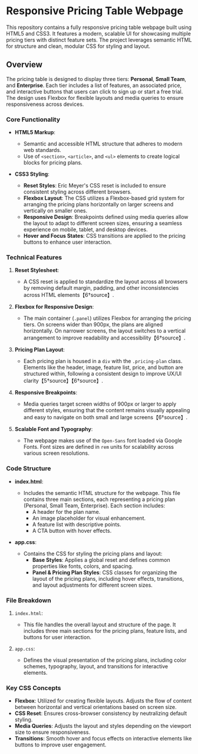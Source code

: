 # Responsive Pricing Table Webpage

This repository contains a fully responsive pricing table webpage built using HTML5 and CSS3. It features a modern, scalable UI for showcasing multiple pricing tiers with distinct feature sets. The project leverages semantic HTML for structure and clean, modular CSS for styling and layout.

## Overview

The pricing table is designed to display three tiers: **Personal**, **Small Team**, and **Enterprise**. Each tier includes a list of features, an associated price, and interactive buttons that users can click to sign up or start a free trial. The design uses Flexbox for flexible layouts and media queries to ensure responsiveness across devices.

### Core Functionality

- **HTML5 Markup**: 
  - Semantic and accessible HTML structure that adheres to modern web standards.
  - Use of `<section>`, `<article>`, and `<ul>` elements to create logical blocks for pricing plans.
  
- **CSS3 Styling**:
  - **Reset Styles**: Eric Meyer's CSS reset is included to ensure consistent styling across different browsers.
  - **Flexbox Layout**: The CSS utilizes a Flexbox-based grid system for arranging the pricing plans horizontally on larger screens and vertically on smaller ones.
  - **Responsive Design**: Breakpoints defined using media queries allow the layout to adapt to different screen sizes, ensuring a seamless experience on mobile, tablet, and desktop devices.
  - **Hover and Focus States**: CSS transitions are applied to the pricing buttons to enhance user interaction.

### Technical Features

1. **Reset Stylesheet**:
   - A CSS reset is applied to standardize the layout across all browsers by removing default margin, padding, and other inconsistencies across HTML elements【6†source】.
   
2. **Flexbox for Responsive Design**:
   - The main container (`.panel`) utilizes Flexbox for arranging the pricing tiers. On screens wider than 900px, the plans are aligned horizontally. On narrower screens, the layout switches to a vertical arrangement to improve readability and accessibility【6†source】.

3. **Pricing Plan Layout**:
   - Each pricing plan is housed in a `div` with the `.pricing-plan` class. Elements like the header, image, feature list, price, and button are structured within, following a consistent design to improve UX/UI clarity【5†source】【6†source】.
   
4. **Responsive Breakpoints**:
   - Media queries target screen widths of 900px or larger to apply different styles, ensuring that the content remains visually appealing and easy to navigate on both small and large screens【6†source】.
   
5. **Scalable Font and Typography**:
   - The webpage makes use of the `Open-Sans` font loaded via Google Fonts. Font sizes are defined in `rem` units for scalability across various screen resolutions.

### Code Structure

- **index.html**: 
  - Includes the semantic HTML structure for the webpage. This file contains three main sections, each representing a pricing plan (Personal, Small Team, Enterprise). Each section includes:
    - A header for the plan name.
    - An image placeholder for visual enhancement.
    - A feature list with descriptive points.
    - A CTA button with hover effects.

- **app.css**:
  - Contains the CSS for styling the pricing plans and layout:
    - **Base Styles**: Applies a global reset and defines common properties like fonts, colors, and spacing.
    - **Panel & Pricing Plan Styles**: CSS classes for organizing the layout of the pricing plans, including hover effects, transitions, and layout adjustments for different screen sizes.

### File Breakdown

1. `index.html`: 
   - This file handles the overall layout and structure of the page. It includes three main sections for the pricing plans, feature lists, and buttons for user interaction.
  
2. `app.css`: 
   - Defines the visual presentation of the pricing plans, including color schemes, typography, layout, and transitions for interactive elements.

### Key CSS Concepts

- **Flexbox**: Utilized for creating flexible layouts. Adjusts the flow of content between horizontal and vertical orientations based on screen size.
- **CSS Reset**: Ensures cross-browser consistency by neutralizing default styling.
- **Media Queries**: Adjusts the layout and styles depending on the viewport size to ensure responsiveness.
- **Transitions**: Smooth hover and focus effects on interactive elements like buttons to improve user engagement.

